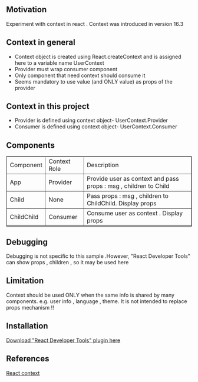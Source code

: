 <h2>Motivation</h2>
Experiment with context in react . Context was introduced in version 16.3

<h2>Context in general</h2>
<ul>
  <li>Context object is created using React.createContext and is assigned here to a variable name UserContext</li>
  <li>Provider must wrap consumer component</li>
  <li>Only component that need context should consume it</li>
  <li>Seems mandatory to use value (and ONLY value) as props of the provider</li>
</ul>

<h2>Context in this project</h2>
<ul>
  <li>Provider is defined using context object- UserContext.Provider</li>
  <li>Consumer is defined using context object- UserContext.Consumer</li>
</ul>


<h2>Components</h2>
<table border=1> 
  <tr>  
     <tr>  
    <td>Component</td>
    <td>Context Role</td>   
    <td>Description</td>
  </tr>
    <td>App</td>
    <td>Provider</td>
    <td>Provide user as context and pass props : msg , children to Child</td>
  </tr>
</tr>
    <td>Child</td>
    <td>None</td>
    <td>Pass props : msg , children to ChildChild. Display props</td>
</tr>
</tr>
    <td>ChildChild</td>
    <td>Consumer</td>
    <td>Consume user as context . Display props</td>
  </tr>
</table>

<h2>Debugging</h2>
Debugging is not specific to this sample .However, "React Developer Tools" can show props , children , so it may be used here 


<h2>Limitation</h2>
Context should be used ONLY when the same info is shared by many components. e.g. user info , language , theme. It is not intended to replace props mechanism !!

<h2>Installation</h2>
<a href='https://chrome.google.com/webstore/detail/react-developer-tools/fmkadmapgofadopljbjfkapdkoienihi?hl=en
'>Download "React Developer Tools" plugin here </a>


<h2>References</h2>
<a href='https://reactjs.org/docs/context.html'>React context</a>

